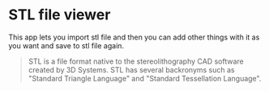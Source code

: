 # STL file viewer

This app lets you import stl file and then you can add other things with it as you want and save to stl file again.

> STL is a file format native to the stereolithography CAD software created by 3D Systems. STL has several backronyms such as "Standard Triangle Language" and "Standard Tessellation Language".
